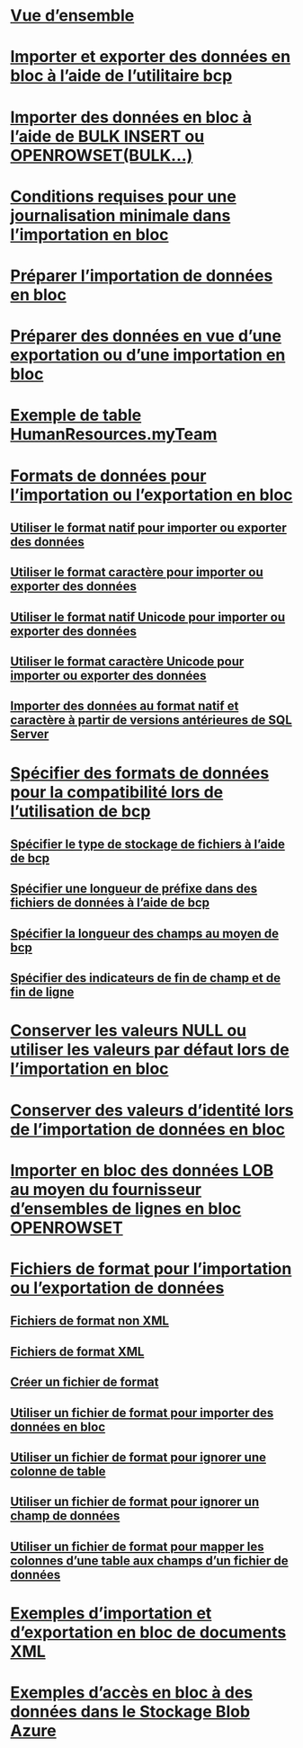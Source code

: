 # [Vue d’ensemble](bulk-import-and-export-of-data-sql-server.md)  
# [Importer et exporter des données en bloc à l’aide de l’utilitaire bcp](import-and-export-bulk-data-by-using-the-bcp-utility-sql-server.md)  
# [Importer des données en bloc à l’aide de BULK INSERT ou OPENROWSET(BULK...)](import-bulk-data-by-using-bulk-insert-or-openrowset-bulk-sql-server.md)  
# [Conditions requises pour une journalisation minimale dans l’importation en bloc](prerequisites-for-minimal-logging-in-bulk-import.md)  
# [Préparer l’importation de données en bloc](prepare-to-bulk-import-data-sql-server.md)  
# [Préparer des données en vue d’une exportation ou d’une importation en bloc](prepare-data-for-bulk-export-or-import-sql-server.md)  
# [Exemple de table HumanResources.myTeam](humanresources-myteam-sample-table-sql-server.md)  
# [Formats de données pour l’importation ou l’exportation en bloc](data-formats-for-bulk-import-or-bulk-export-sql-server.md)  
## [Utiliser le format natif pour importer ou exporter des données](use-native-format-to-import-or-export-data-sql-server.md)  
## [Utiliser le format caractère pour importer ou exporter des données](use-character-format-to-import-or-export-data-sql-server.md)  
## [Utiliser le format natif Unicode pour importer ou exporter des données](use-unicode-native-format-to-import-or-export-data-sql-server.md)  
## [Utiliser le format caractère Unicode pour importer ou exporter des données](use-unicode-character-format-to-import-or-export-data-sql-server.md)  
## [Importer des données au format natif et caractère à partir de versions antérieures de SQL Server](import-native-and-character-format-data-from-earlier-versions-of-sql-server.md)  
# [Spécifier des formats de données pour la compatibilité lors de l’utilisation de bcp](specify-data-formats-for-compatibility-when-using-bcp-sql-server.md)  
## [Spécifier le type de stockage de fichiers à l’aide de bcp](specify-file-storage-type-by-using-bcp-sql-server.md)  
## [Spécifier une longueur de préfixe dans des fichiers de données à l’aide de bcp](specify-prefix-length-in-data-files-by-using-bcp-sql-server.md)  
## [Spécifier la longueur des champs au moyen de bcp](specify-field-length-by-using-bcp-sql-server.md)  
## [Spécifier des indicateurs de fin de champ et de fin de ligne](specify-field-and-row-terminators-sql-server.md)  
# [Conserver les valeurs NULL ou utiliser les valeurs par défaut lors de l’importation en bloc](keep-nulls-or-use-default-values-during-bulk-import-sql-server.md)  
# [Conserver des valeurs d’identité lors de l’importation de données en bloc](keep-identity-values-when-bulk-importing-data-sql-server.md)  
# [Importer en bloc des données LOB au moyen du fournisseur d’ensembles de lignes en bloc OPENROWSET](bulk-import-large-object-data-with-openrowset-bulk-rowset-provider.md)  
# [Fichiers de format pour l’importation ou l’exportation de données](format-files-for-importing-or-exporting-data-sql-server.md)  
## [Fichiers de format non XML](non-xml-format-files-sql-server.md)  
## [Fichiers de format XML](xml-format-files-sql-server.md)  
## [Créer un fichier de format](create-a-format-file-sql-server.md)  
## [Utiliser un fichier de format pour importer des données en bloc](use-a-format-file-to-bulk-import-data-sql-server.md)  
## [Utiliser un fichier de format pour ignorer une colonne de table](use-a-format-file-to-skip-a-table-column-sql-server.md)  
## [Utiliser un fichier de format pour ignorer un champ de données](use-a-format-file-to-skip-a-data-field-sql-server.md)  
## [Utiliser un fichier de format pour mapper les colonnes d’une table aux champs d’un fichier de données](use-a-format-file-to-map-table-columns-to-data-file-fields-sql-server.md)  
# [Exemples d’importation et d’exportation en bloc de documents XML](examples-of-bulk-import-and-export-of-xml-documents-sql-server.md)  
# [Exemples d’accès en bloc à des données dans le Stockage Blob Azure](examples-of-bulk-access-to-data-in-azure-blob-storage.md)  
